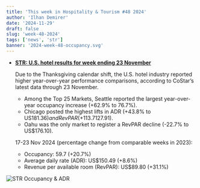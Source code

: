 ```yaml
---
title: 'This week in Hospitality & Tourism #48 2024'
author: 'Ilhan Demirer'
date: '2024-11-29'
draft: false
slug: 'week-48-2024'
tags: ['news', 'str']
banner: '2024-week-48-occupancy.svg'
---
```


- **[STR: U.S. hotel results for week ending 23 November](https://str.com/press-release/us-hotel-results-week-ending-23-november)**

  Due to the Thanksgiving calendar shift, the U.S. hotel industry reported higher year-over-year performance comparisons, according to CoStar’s latest data through 23 November.

  - Among the Top 25 Markets, Seattle reported the largest year-over-year occupancy increase (+62.9% to 76.7%).
  - Chicago posted the highest lifts in ADR (+43.8% to US$181.36) and RevPAR (+113.7% to US$127.91).
  - Oahu was the only market to register a RevPAR decline (-22.7% to US$176.10).

  17-23 Nov 2024 (percentage change from comparable weeks in 2023):

  - Occupancy: 59.7 (+20.7%)
  - Average daily rate (ADR): US$150.49 (+8.6%)
  - Revenue per available room (RevPAR): US$89.80 (+31.1%)

![STR Occupancy & ADR](/images/blogimages/2024-week-48-occupancy.svg)
